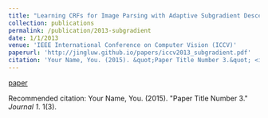 ```yaml
---
title: "Learning CRFs for Image Parsing with Adaptive Subgradient Descent"
collection: publications
permalink: /publication/2013-subgradient
date: 1/1/2013
venue: 'IEEE International Conference on Computer Vision (ICCV)'
paperurl: 'http://jingluw.github.io/papers/iccv2013_subgradient.pdf'
citation: 'Your Name, You. (2015). &quot;Paper Title Number 3.&quot; <i>Journal 1</i>. 1(3).'
---
```


<a href='http://jingluw.github.io/papers/iccv2013_subgradient.pd'>paper</a>

Recommended citation: Your Name, You. (2015). "Paper Title Number 3." <i>Journal 1</i>. 1(3).